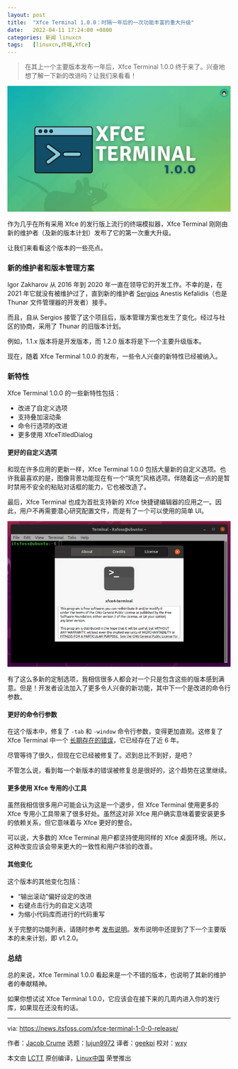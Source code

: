 ```yaml
---
layout: post
title:	"Xfce Terminal 1.0.0：时隔一年后的一次功能丰富的重大升级"
date:	2022-04-11 17:24:00 +0800 
categories:	新闻 linuxcn 
tags:	[linuxcn,终端,Xfce]
---
```




> 
> 在其上一个主要版本发布一年后，Xfce Terminal 1.0.0 终于来了。兴奋地想了解一下新的改进吗？让我们来看看！
> 
> 
> 


![](/Asserts/Images/album/202204/11/172416vfk5zbaa7hz7f7oo.jpg)


作为几乎在所有采用 Xfce 的发行版上流行的终端模拟器，Xfce Terminal 刚刚由新的维护者（及新的版本计划）发布了它的第一次重大升级。


让我们来看看这个版本的一些亮点。


### 新的维护者和版本管理方案


Igor Zakharov 从 2016 年到 2020 年一直在领导它的开发工作。不幸的是，在 2021 年它就没有被维护过了，直到新的维护者 [Sergios](https://www.youtube.com/channel/UCu8-J-XWcXQhoCopBiJ5-uw/videos) Anestis Kefalidis（也是 Thunar 文件管理器的开发者）接手。


而且，自从 Sergios 接管了这个项目后，版本管理方案也发生了变化。经过与社区的协商，采用了 Thunar 的旧版本计划。


例如，1.1.x 版本将是开发版本，而 1.2.0 版本将是下一个主要升级版本。


现在，随着 Xfce Terminal 1.0.0 的发布，一些令人兴奋的新特性已经被纳入。


### 新特性


Xfce Terminal 1.0.0 的一些新特性包括：


* 改进了自定义选项
* 支持叠加滚动条
* 命令行选项的改进
* 更多使用 XfceTitledDialog


#### 更好的自定义选项


和现在许多应用的更新一样，Xfce Terminal 1.0.0 包括大量新的自定义选项。也许我最喜欢的是，图像背景功能现在有一个“填充”风格选项。伴随着这一点的是暂时禁用不安全的粘贴对话框的能力，它也被改造了。


最后，Xfce Terminal 也成为首批支持新的 Xfce 快捷键编辑器的应用之一。因此，用户不再需要潜心研究配置文件，而是有了一个可以使用的简单 UI。


![](/Asserts/Images/album/202204/11/172416x3gi3t3656ah3zc5.png)


有了这么多新的定制选项，我相信很多人都会对一个只是包含这些的版本感到满意。但是！开发者设法加入了更多令人兴奋的新功能，其中下一个是改进的命令行参数。


#### 更好的命令行参数


在这个版本中，修复了 `-tab` 和 `-window` 命令行参数，变得更加直观。这修复了 Xfce Terminal 中一个 [长期存在的错误](https://bugzilla.xfce.org/show_bug.cgi?id=12926)，它已经存在了近 6 年。


尽管等待了很久，但现在它已经被修复了。迟到总比不到好，是吧？


不管怎么说，看到每一个新版本的错误被修复总是很好的，这个趋势在这里继续。


#### 更多使用 Xfce 专用的小工具


虽然我相信很多用户可能会认为这是一个退步，但 Xfce Terminal 使用更多的 Xfce 专用小工具带来了很多好处。虽然这对非 Xfce 用户确实意味着要安装更多的依赖关系，但它意味着与 Xfce 更好的整合。


可以说，大多数的 Xfce Terminal 用户都坚持使用同样的 Xfce 桌面环境。所以，这种改变应该会带来更大的一致性和用户体验的改善。


#### 其他变化


这个版本的其他变化包括：


* “输出滚动”偏好设定的改进
* 右键点击行为的自定义选项
* 为缩小代码库而进行的代码重写


关于完整的功能列表，请随时参考 [发布说明](http://users.uoa.gr/~sdi1800073/sources/xfce_blog12.html)。发布说明中还提到了下一个主要版本的未来计划，即 v1.2.0。


### 总结


总的来说，Xfce Terminal 1.0.0 看起来是一个不错的版本，也说明了其新的维护者的奉献精神。


如果你想试试 Xfce Terminal 1.0.0，它应该会在接下来的几周内进入你的发行库，如果现在还没有的话。




---


via: <https://news.itsfoss.com/xfce-terminal-1-0-0-release/>


作者：[Jacob Crume](https://news.itsfoss.com/author/jacob/) 选题：[lujun9972](https://github.com/lujun9972) 译者：[geekpi](https://github.com/geekpi) 校对：[wxy](https://github.com/wxy)


本文由 [LCTT](https://github.com/LCTT/TranslateProject) 原创编译，[Linux中国](https://linux.cn/) 荣誉推出
